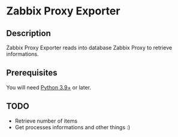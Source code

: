 # Zabbix Proxy Exporter

## Description
Zabbix Proxy Exporter reads into database Zabbix Proxy to retrieve informations.

## Prerequisites
You will need [Python 3.9+](https://www.python.org/) or later.

## TODO
- Retrieve number of items
- Get processes informations
and other things :) 

